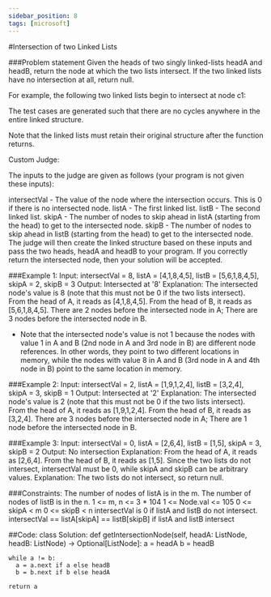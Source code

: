 ```yaml
---
sidebar_position: 8
tags: [microsoft]
---
```



#Intersection of two Linked Lists

###Problem statement
Given the heads of two singly linked-lists headA and headB, return the node at which the two lists intersect. If the two linked lists have no intersection at all, return null.

For example, the following two linked lists begin to intersect at node c1:


The test cases are generated such that there are no cycles anywhere in the entire linked structure.

Note that the linked lists must retain their original structure after the function returns.

Custom Judge:

The inputs to the judge are given as follows (your program is not given these inputs):

intersectVal - The value of the node where the intersection occurs. This is 0 if there is no intersected node.
listA - The first linked list.
listB - The second linked list.
skipA - The number of nodes to skip ahead in listA (starting from the head) to get to the intersected node.
skipB - The number of nodes to skip ahead in listB (starting from the head) to get to the intersected node.
The judge will then create the linked structure based on these inputs and pass the two heads, headA and headB to your program. If you correctly return the intersected node, then your solution will be accepted.

 

###Example 1:
Input: intersectVal = 8, listA = [4,1,8,4,5], listB = [5,6,1,8,4,5], skipA = 2, skipB = 3
Output: Intersected at '8'
Explanation: The intersected node's value is 8 (note that this must not be 0 if the two lists intersect).
From the head of A, it reads as [4,1,8,4,5]. From the head of B, it reads as [5,6,1,8,4,5]. There are 2 nodes before the intersected node in A; There are 3 nodes before the intersected node in B.
- Note that the intersected node's value is not 1 because the nodes with value 1 in A and B (2nd node in A and 3rd node in B) are different node references. In other words, they point to two different locations in memory, while the nodes with value 8 in A and B (3rd node in A and 4th node in B) point to the same location in memory.



###Example 2:
Input: intersectVal = 2, listA = [1,9,1,2,4], listB = [3,2,4], skipA = 3, skipB = 1
Output: Intersected at '2'
Explanation: The intersected node's value is 2 (note that this must not be 0 if the two lists intersect).
From the head of A, it reads as [1,9,1,2,4]. From the head of B, it reads as [3,2,4]. There are 3 nodes before the intersected node in A; There are 1 node before the intersected node in B.


###Example 3:
Input: intersectVal = 0, listA = [2,6,4], listB = [1,5], skipA = 3, skipB = 2
Output: No intersection
Explanation: From the head of A, it reads as [2,6,4]. From the head of B, it reads as [1,5]. Since the two lists do not intersect, intersectVal must be 0, while skipA and skipB can be arbitrary values.
Explanation: The two lists do not intersect, so return null.
 

###Constraints:
The number of nodes of listA is in the m.
The number of nodes of listB is in the n.
1 <= m, n <= 3 * 104
1 <= Node.val <= 105
0 <= skipA < m
0 <= skipB < n
intersectVal is 0 if listA and listB do not intersect.
intersectVal == listA[skipA] == listB[skipB] if listA and listB intersect

##Code:
class Solution:
  def getIntersectionNode(self, headA: ListNode, headB: ListNode) -> Optional[ListNode]:
    a = headA
    b = headB

    while a != b:
      a = a.next if a else headB
      b = b.next if b else headA

    return a
